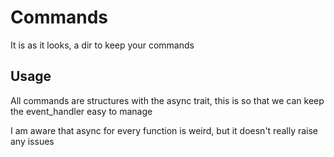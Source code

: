 # Commands

It is as it looks, a dir to keep your commands

## Usage

All commands are structures with the async trait, this is so that we can keep the event_handler easy to manage

I am aware that async for every function is weird, but it doesn't really raise any issues
